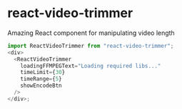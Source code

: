 # react-video-trimmer

Amazing React component for manipulating video length

```js
import ReactVideoTrimmer from "react-video-trimmer";
<div>
  <ReactVideoTrimmer
    loadingFFMPEGText="Loading required libs..."
    timeLimit={30}
    timeRange={5}
    showEncodeBtn
  />
</div>;
```

